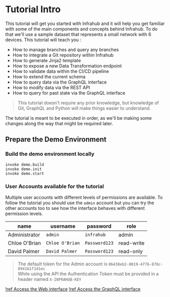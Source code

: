 # Tutorial Intro

This tutorial will get you started with Infrahub and it will help you get familiar with some of the main components and concepts behind Infrahub. To do that we'll use a sample dataset that represents a small network with 6 devices. This tutorial will teach you :
- How to manage branches and query any branches
- How to integrate a Git repository within Infrahub
- How to generate Jinja2 template
- How to expose a new Data Transformation endpoint
- How to validate data within the CI/CD pipeline
- How to extend the current schema
- How to query data via the GraphQL interface
- How to modify data via the REST API
- How to query for past state via the GraphQL interface


> This tutorial doesn't require any prior knowledge, but knowledge of Git, GraphQL and Python will make things easier to understand.

The tutorial is meant to be executed in order, as we'll be making some changes along the way that might be required later.

## Prepare the Demo Environment

### Build the demo environment locally

```
invoke demo.build
invoke demo.init
invoke demo.start
```

### User Accounts available for the tutorial

Multiple user accounts with different levels of permissions are available.
To follow the tutorial you should use the `admin` account but you can try the other accounts too to see how the interface behaves with different permission levels.

| name          | username        | password      | role       |
|---------------|-----------------|---------------|------------|
| Administrator | `admin`         | `infrahub`    | admin      |
| Chloe O'Brian | `Chloe O'Brian` | `Password123` | read-write |
| David Palmer  | `David Palmer`  | `Password123` | read-only  |

> The default token for the Admin account is `06438eb2-8019-4776-878c-0941b1f1d1ec`  
> While using the API the Authentication Token must be provided in a header named `X-INFRAHUB-KEY`

[!ref Access the Web interface](http://localhost:3000)
[!ref Access the GraphQL interface](http://localhost:8000/graphql)
